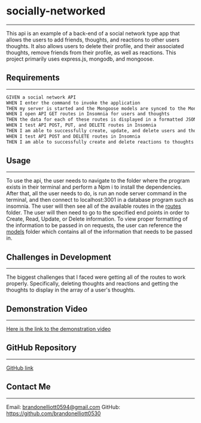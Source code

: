 # socially-networked

---

This api is an example of a back-end of a social network type app that allows the users to add friends, thoughts, and reactions to other users thoughts. It also allows users to delete their profile, and their associated thoughts, remove friends from their profile, as well as reactions. This project primarily uses express.js, mongodb, and mongoose.

## Requirements

---

```md
GIVEN a social network API
WHEN I enter the command to invoke the application
THEN my server is started and the Mongoose models are synced to the MongoDB database
WHEN I open API GET routes in Insomnia for users and thoughts
THEN the data for each of these routes is displayed in a formatted JSON
WHEN I test API POST, PUT, and DELETE routes in Insomnia
THEN I am able to successfully create, update, and delete users and thoughts in my database
WHEN I test API POST and DELETE routes in Insomnia
THEN I am able to successfully create and delete reactions to thoughts and add and remove friends to a user’s friend list
```

## Usage

---

To use the api, the user needs to navigate to the folder where the program exists in their terminal and perform a Npm i to install the dependencies. After that, all the user needs to do, is run an node server command in the terminal, and then connect to localhost:3001 in a database program such as insomnia. The user will then see all of the available routes in the [routes](./routes) folder. The user will then need to go to the specified end points in order to Create, Read, Update, or Delete information. To view proper formatting of the information to be passed in on requests, the user can reference the [models](./models/) folder which contains all of the information that needs to be passed in.

## Challenges in Development

---

The biggest challenges that I faced were getting all of the routes to work properly. Specifically, deleting thoughts and reactions and getting the thoughts to display in the array of a user's thoughts.

## Demonstration Video

---

[Here is the link to the demonstration video](https://drive.google.com/file/d/1eCyEE2SSg6KtZ620ra2TAsy4j3VK3G68/view?usp=sharing)

## GitHub Repository

---

[GitHub link](https://github.com/brandonelliott0530/socially-networked)

## Contact Me

---

Email: brandonelliott0594@gmail.com
GitHub: https://github.com/brandonelliott0530
